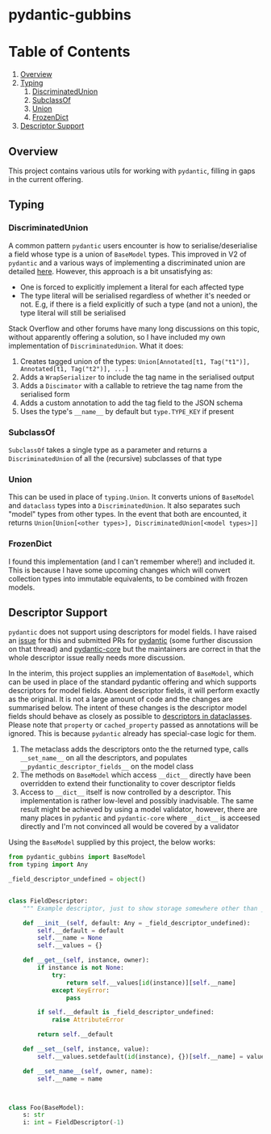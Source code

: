 # pydantic-gubbins

# Table of Contents
1. [Overview](#Overview)
2. [Typing](#Typing)
   1. [DiscriminatedUnion](#DiscriminatedUnion)
   2. [SubclassOf](#SubclassOf)
   3. [Union](#Union)
   4. [FrozenDict](#FrozenDict)
3. [Descriptor Support](#Descriptor-Support)


## Overview

This project contains various utils for working with `pydantic`, filling in gaps in the current offering.

## Typing

### DiscriminatedUnion

A common pattern `pydantic` users encounter is how to serialise/deserialise a field whose type is a union of `BaseModel`
types. This improved in V2 of `pydantic` and a various ways of implementing a discriminated union are detailed
[here](https://docs.pydantic.dev/latest/concepts/unions/#discriminated-unions-with-str-discriminators).
However, this approach is a bit unsatisfying as:

- One is forced to explicitly implement a literal for each affected type
- The type literal will be serialised regardless of whether it's needed or not. E.g, if there is a field explicitly
of such a type (and not a union), the type literal will still be serialised

Stack Overflow and other forums have many long discussions on this topic, without apparently offering a solution, so
I have included my own implementation of `DiscriminatedUnion`. What it does:

1. Creates tagged union of the types: `Union[Annotated[t1, Tag("t1")], Annotated[t1, Tag("t2")], ...]`
2. Adds a `WrapSerializer` to include the tag name in the serialised output
2. Adds a `Discimator` with a callable to retrieve the tag name from the serialised form
3. Adds a custom annotation to add the tag field to the JSON schema
4. Uses the type's `__name__` by default but `type.TYPE_KEY` if present

### SubclassOf

`SubclassOf` takes a single type as a parameter and returns a `DiscriminatedUnion` of all the (recursive) subclasses
of that type

### Union

This can be used in place of `typing.Union`. It converts unions of `BaseModel` and `dataclass` types into a
`DiscriminatedUnion`. It also separates such "model" types from other types. In the event that both are encounted,
it returns `Union[Union[<other types>], DiscriminatedUnion[<model types>]]`

### FrozenDict

I found this implementation (and I can't remember where!) and included it. This is because I have some upcoming changes
which will convert collection types into immutable equivalents, to be combined with frozen models.


## Descriptor Support

`pydantic` does not support using descriptors for model fields. I have raised an
[issue](https://github.com/pydantic/pydantic/issues/11148) for this and submitted PRs for
[pydantic](https://github.com/pydantic/pydantic/pull/11176) (some further discussion on that thread) and
[pydantic-core](https://github.com/pydantic/pydantic-core/pull/1592) but the maintainers are correct in that the whole
descriptor issue really needs more discussion.

In the interim, this project supplies an implementation of `BaseModel`, which can be used in
place of the standard pydantic offering and which supports descriptors for model fields. Absent descriptor fields,
it will perform exactly as the original. It is not a large amount of code and the changes are summarised below.
The intent of these changes is the descriptor model fields should behave as closely as possible to [descriptors in
dataclasses](https://docs.python.org/3/library/dataclasses.html#descriptor-typed-fields).
Please note that `property` or `cached_property` passed as annotations will be ignored. This is because `pydantic`
already has special-case logic for them.

1. The metaclass adds the descriptors onto the the returned type, calls `__set_name__` on all the descriptors,
and populates `__pydantic_descriptor_fields__` on the model class
2. The methods on `BaseModel` which access `__dict__` directly have been overridden to extend their functionality
to cover descriptor fields
3. Access to `__dict__` itself is now controlled by a descriptor. This implementation is rather low-level and possibly
inadvisable. The same result might be achieved by using a model validator, however, there are many places
in `pydantic` and `pydantic-core` where `__dict__` is acceesed directly and I'm not convinced all would be covered by
a validator

Using the `BaseModel` supplied by this project, the below works:

```py
from pydantic_gubbins import BaseModel
from typing import Any

_field_descriptor_undefined = object()


class FieldDescriptor:
    """ Example descriptor, just to show storage somewhere other than __dict__ """

    def __init__(self, default: Any = _field_descriptor_undefined):
        self.__default = default
        self.__name = None
        self.__values = {}

    def __get__(self, instance, owner):
        if instance is not None:
            try:
                return self.__values[id(instance)][self.__name]
            except KeyError:
                pass

        if self.__default is _field_descriptor_undefined:
            raise AttributeError

        return self.__default

    def __set__(self, instance, value):
        self.__values.setdefault(id(instance), {})[self.__name] = value

    def __set_name__(self, owner, name):
        self.__name = name



class Foo(BaseModel):
    s: str
    i: int = FieldDescriptor(-1)
```



